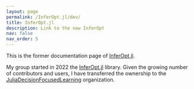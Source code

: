 ```yaml
---
layout: page
permalink: /InferOpt.jl/dev/
title: InferOpt.jl
description: Link to the new InferOpt
nav: false
nav_order: 5
---
```


This is the former documentation page of [InferOpt.jl](https://github.com/JuliaDecisionFocusedLearning/InferOpt.jl).

My group started in 2022 the [InferOpt.jl](https://github.com/JuliaDecisionFocusedLearning/InferOpt.jl) library. Given the growing number of contributors and users, I have transferred the ownership to the [JuliaDecisionFocusedLearning](https://github.com/JuliaDecisionFocusedLearning) organization.